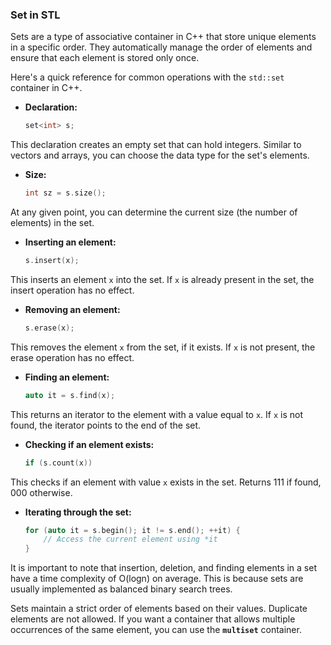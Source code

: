 ### Set in STL

Sets are a type of associative container in C++ that store unique elements in a specific order. They automatically manage the order of elements and ensure that each element is stored only once.

Here's a quick reference for common operations with the `std::set` container in C++.

*   **Declaration:**
    ```cpp
    set<int> s;
    ```

This declaration creates an empty set that can hold integers. Similar to vectors and arrays, you can choose the data type for the set's elements.

*   **Size:**
    ```cpp
    int sz = s.size();
    ```

At any given point, you can determine the current size (the number of elements) in the set.

*   **Inserting an element:**
    ```cpp
    s.insert(x);
    ```

This inserts an element `x` into the set. If `x` is already present in the set, the insert operation has no effect.

*   **Removing an element:**
    ```cpp
    s.erase(x);
    ```

This removes the element `x` from the set, if it exists. If `x` is not present, the erase operation has no effect.

*   **Finding an element:**
    ```cpp
    auto it = s.find(x);
    ```

This returns an iterator to the element with a value equal to `x`. If `x` is not found, the iterator points to the end of the set.

*   **Checking if an element exists:**
    ```cpp
    if (s.count(x))
    ```

This checks if an element with value `x` exists in the set. Returns 111 if found, 000 otherwise.

*   **Iterating through the set:**
    ```cpp
    for (auto it = s.begin(); it != s.end(); ++it) {
        // Access the current element using *it
    }
    ```

It is important to note that insertion, deletion, and finding elements in a set have a time complexity of O(logn) on average. This is because sets are usually implemented as balanced binary search trees.

Sets maintain a strict order of elements based on their values. Duplicate elements are not allowed. If you want a container that allows multiple occurrences of the same element, you can use the **`multiset`** container.